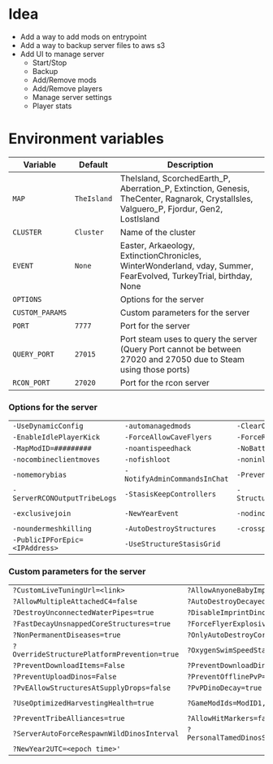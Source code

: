 # Idea

- Add a way to add mods on entrypoint
- Add a way to backup server files to aws s3
- Add UI to manage server
  - Start/Stop
  - Backup
  - Add/Remove mods
  - Add/Remove players
  - Manage server settings
  - Player stats

# Environment variables

| Variable        | Default     | Description                                                                                                                             |
| --------------- | ----------- | --------------------------------------------------------------------------------------------------------------------------------------- |
| `MAP`           | `TheIsland` | TheIsland, ScorchedEarth_P, Aberration_P, Extinction, Genesis, TheCenter, Ragnarok, CrystalIsles, Valguero_P, Fjordur, Gen2, LostIsland |
| `CLUSTER`       | `Cluster`   | Name of the cluster                                                                                                                     |
| `EVENT`         | `None`      | Easter, Arkaeology, ExtinctionChronicles, WinterWonderland, vday, Summer, FearEvolved, TurkeyTrial, birthday, None                      |
| `OPTIONS`       |             | Options for the server                                                                                                                  |
| `CUSTOM_PARAMS` |             | Custom parameters for the server                                                                                                        |
| `PORT`          | `7777`      | Port for the server                                                                                                                     |
| `QUERY_PORT`    | `27015`     | Port steam uses to query the server (Query Port cannot be between 27020 and 27050 due to Steam using those ports)                       |
| `RCON_PORT`     | `27020`     | Port for the rcon server                                                                                                                |

### Options for the server

|                                |                              |                                                       |                        |
| ------------------------------ | ---------------------------- | ----------------------------------------------------- | ---------------------- |
| `-UseDynamicConfig`            | `-automanagedmods`           | `-ClearOldItems`                                      | `-culture=??`          |
| `-EnableIdlePlayerKick`        | `-ForceAllowCaveFlyers`      | `-ForceRespawnDinos`                                  | `-gameplaylogging`     |
| `-MapModID=#########`          | `-noantispeedhack`           | `-NoBattlEye`                                         | `-NoBiomeWalls`        |
| `-nocombineclientmoves`        | `-nofishloot`                | `-noninlinesaveload`                                  | `-nomansky`            |
| `-nomemorybias`                | `-NotifyAdminCommandsInChat` | `-PreventHibernation`                                 | `-servergamelog`       |
| `-ServerRCONOutputTribeLogs`   | `-StasisKeepControllers`     | `-StructureDestructionTag=DestroySwampSnowStructures` | `-usecache`            |
| `-exclusivejoin`               | `-NewYearEvent`              | `-nodinos`                                            | `-noundermeshchecking` |
| `-noundermeshkilling`          | `-AutoDestroyStructures`     | `-crossplay`                                          | `-epiconly`            |
| `-PublicIPForEpic=<IPAddress>` | `-UseStructureStasisGrid`    |                                                       |

### Custom parameters for the server

|                                             |                                             |                                                  |                                           |
| ------------------------------------------- | ------------------------------------------- | ------------------------------------------------ | ----------------------------------------- |
| `?CustomLiveTuningUrl=<link>`               | `?AllowAnyoneBabyImprintCuddle=true`        | `?AllowCrateSpawnsOnTopOfStructures=true`        | `?AllowFlyingStaminaRecovery=false`       |
| `?AllowMultipleAttachedC4=false`            | `?AutoDestroyDecayedDinos=true`             | `?ClampItemSpoilingTimes=true`                   | `?ClampItemStats=true`                    |
| `?DestroyUnconnectedWaterPipes=true`        | `?DisableImprintDinoBuff=true`              | `?EnableExtraStructurePreventionVolumes=true`    | `?ExtinctionEventTimeInterval=2592000`    |
| `?FastDecayUnsnappedCoreStructures=true`    | `?ForceFlyerExplosives=true`                | `?MaxPersonalTamedDinos=Number`                  | `?MinimumDinoReuploadInterval=xxxx`       |
| `?NonPermanentDiseases=true`                | `?OnlyAutoDestroyCoreStructures=true`       | `?OnlyDecayUnsnappedCoreStructures=true`         | `?OverrideOfficialDifficulty=5.0`         |
| `?OverrideStructurePlatformPrevention=true` | `?OxygenSwimSpeedStatMultiplier=1.0`        | `?PreventDiseases=true`                          | `?PreventDownloadSurvivors=False`         |
| `?PreventDownloadItems=False`               | `?PreventDownloadDinos=False`               | `?PreventUploadSurvivors=False`                  | `?PreventUploadItems=False`               |
| `?PreventUploadDinos=False`                 | `?PreventOfflinePvP=true`                   | `?PreventOfflinePvPInterval=900`                 | `?PreventSpawnAnimations=false`           |
| `?PvEAllowStructuresAtSupplyDrops=false`    | `?PvPDinoDecay=true`                        | `?ShowFloatingDamageText=true`                   | `?TribeLogDestroyedEnemyStructures=true`  |
| `?UseOptimizedHarvestingHealth=true`        | `?GameModIds=ModID1,ModID2`                 | `?ForceAllStructureLocking=true`                 | `?AutoDestroyOldStructuresMultiplier=1.0` |
| `?PreventTribeAlliances=true`               | `?AllowHitMarkers=false`                    | `?ServerCrosshair=false`                         | `?PreventMateBoost=true`                  |
| `?ServerAutoForceRespawnWildDinosInterval`  | `?PersonalTamedDinosSaddleStructureCost=19` | `?IgnoreLimitMaxStructuresInRangeTypeFlag=false` | `?NewYear1UTC=<epoch time>`               |
| `?NewYear2UTC=<epoch time>'`                |
